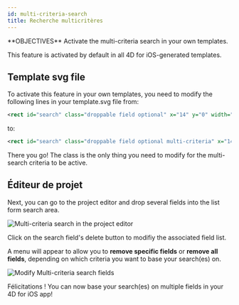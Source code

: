 ```yaml
---
id: multi-criteria-search
title: Recherche multicritères
---
```



<div class = "objectives">
**OBJECTIVES**
Activate the multi-criteria search in your own templates.</div>

This feature is activated by default in all 4D for iOS-generated templates.

## Template svg file

To activate this feature in your own templates, you need to modify the following lines in your template.svg file from:

```xml
<rect id="search" class="droppable field optional" x="14" y="0" width="238" height="30" stroke-dasharray="5,2" ios:type="0,1,2,4,8,9,11,25,35" ios:bind="searchableField"/>

```

to:

```xml
<rect id="search" class="droppable field optional multi-criteria" x="14" y="0" width="238" height="30" stroke-dasharray="5,2" ios:type="0,1,2,4,8,9,11,25,35" ios:bind="searchableField"/>

```

There you go! The class is the only thing you need to modify for the multi-search criteria to be active.

## Éditeur de projet

Next, you can go to the project editor and drop several fields into the list form search area.

![Multi-criteria search in the project editor](assets/en/multi-criteria-search/multi-criteria-search-forms-section.png)

Click on the search field's delete button to modifiy the associated field list.

A menu will appear to allow you to **remove specific fields** or **remove all fields**, depending on which criteria you want to base your search(es) on.

![Modify Multi-criteria search fields](assets/en/multi-criteria-search/multi-criteria-search-forms-section-remove-fields.png)

Félicitations ! You can now base your search(es) on multiple fields in your 4D for iOS app!
